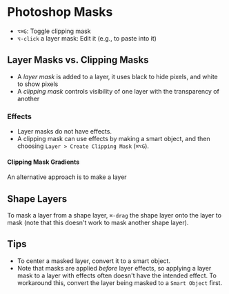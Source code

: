 # Photoshop Masks

- `⌥⌘G`: Toggle clipping mask
- `⌥-click` a layer mask: Edit it (e.g., to paste into it)

## Layer Masks vs. Clipping Masks

- A *layer mask* is added to a layer, it uses black to hide pixels, and white to show pixels
- A *clipping mask* controls visibility of one layer with the transparency of another

### Effects

- Layer masks do not have effects.
- A clipping mask can use effects by making a smart object, and then choosing `Layer > Create Clipping Mask` (`⌘⌥G`).

#### Clipping Mask Gradients

An alternative approach is to make a layer 

## Shape Layers

To mask a layer from a shape layer, `⌘-drag` the shape layer onto the layer to mask (note that this doesn't work to mask another shape layer).

## Tips

- To center a masked layer, convert it to a smart object.
- Note that masks are applied *before* layer effects, so applying a layer mask to a layer with effects often doesn't have the intended effect. To workaround this, convert the layer being masked to a `Smart Object` first.
